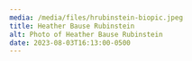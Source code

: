 ```yaml
---
media: /media/files/hrubinstein-biopic.jpeg
title: Heather Bause Rubinstein
alt: Photo of Heather Bause Rubinstein
date: 2023-08-03T16:13:00-0500
---
```

